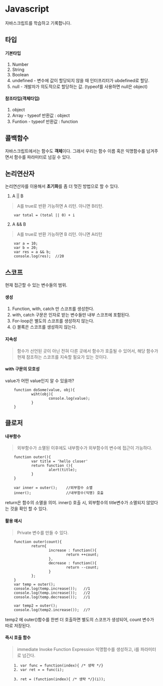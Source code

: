 # Javascript

자바스크립트를 학습하고 기록합니다.

## 타입

#### 기본타입

1. Number
2. String
3. Boolean
4. undefined - 변수에 값이 할당되지 않을 때 인터프리터가 ubdefined로 할당.
5. null - 개발자가 의도적으로 할당하는 값. (typeof를 사용하면 null은 object)

#### 참조타입(객체타입)

1. object
2. Array - typeof 반환값 : object
3. Funtion  - typeof 반환값 : function


## 콜백함수

자바스크립트에서는 함수도 **객체**이다. 그래서 우리는 함수 이름 혹은 익명함수를 넘겨주면서 함수를 파라미터로 넘길 수 있다.


## 논리연산자

논리연산자를 이용해서 **초기화**를 좀 더 멋진 방법으로 할 수 있다.

1. A || B 
>A를 true로 반환 가능하면 A 리턴. 아니면 B리턴.

        var total = (total || 0) + i

2. A && B
>A를 true로 반환 가능하면 B 리턴. 아니면 A리턴

        var a = 10;
        var b = 20;
        var res = a && b;
        console.log(res);  //20


## 스코프

현재 접근할 수 있는 변수들의 범위.

#### 생성

1. Function, with, catch 만 스코프를 생성한다.
2. with, catch 구문은 인자로 받는 변수들만 내부 스코프에 포함된다. 
3. For-loop은 별도의 스코프를 생성하지 않는다.
4. {} 블록은 스코프를 생성하지 않는다.

#### 지속성

>함수가 선언된 곳이 아닌 전혀 다른 곳에서 함수가 호출될 수 있어서, 해당 함수가 현재 참조하는 스코프를 지속할 필요가 있는 것이다.

#### with 구문의 모호성

value가 어떤 value인지 알 수 있을까?

        function doSome(value, obj){
                wiht(obj){
                        console.log(value);
                }
        }

## 클로저


#### 내부함수

> 외부함수가 소멸된 이후에도 내부함수가 외부함수의 변수에 접근이 가능하다.

        function outer(){
                var title = 'hello closer'
                return function (){
                        alert(title);
                }
        }

        var inner = outer();    //외부함수 소멸
        inner();                //내부함수(익명) 호출

return은 함수의 소멸을 의미.
inner() 호출 시, 외부함수의 title변수가 소멸되지 않았다는 것을 확인 할 수 있다. 

#### 활용 예시

>Private 변수를 만들 수 있다.

        function outer(count){
                return{
                        increase : function(){
                                return ++count;
                        },
                        decrease : function(){
                                return --count;
                        }
                };
        }
        var temp = outer();
        console.log(temp.increase());   //1
        console.log(temp.increase());   //2
        console.log(temp.decrease());   //1
        
        var temp2 = outer();
        console.log(temp2.increase());  //?

temp2 에 outer()함수를 한번 더 호출하면 별도의 스코프가 생성되어, count 변수가 따로 저장된다.



#### 즉시 호출 함수

>immediate Invoke Function Expression
익명함수를 생성하고, i를 파라미터로 넘긴다.

        1. var func = function(index){ /* 생략 */}
        2. var ret = = func(i);

        3. ret = (function(index){ /* 생략 */}(i));

